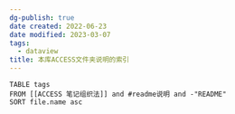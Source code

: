 ```yaml
---
dg-publish: true
date created: 2022-06-23
date modified: 2023-03-07
tags:
  - dataview
title: 本库ACCESS文件夹说明的索引
---
```


```dataview
TABLE tags
FROM [[ACCESS 笔记组织法]] and #readme说明 and -"README"
SORT file.name asc
```

